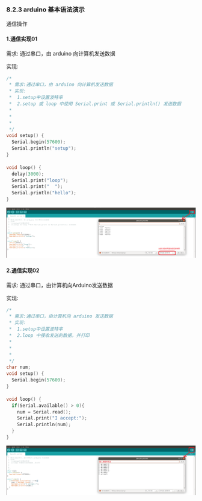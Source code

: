 ### 8.2.3 arduino 基本语法演示

通信操作

#### 1.通信实现01

需求: 通过串口，由 arduino 向计算机发送数据

实现:

```cpp
/*
 * 需求:通过串口，由 arduino 向计算机发送数据
 * 实现:
 *  1.setup中设置波特率
 *  2.setup 或 loop 中使用 Serial.print 或 Serial.println() 发送数据
 * 
 * 
 * 
 */
void setup() {
  Serial.begin(57600);
  Serial.println("setup");
}

void loop() {
  delay(3000);
  Serial.print("loop");
  Serial.print("  ");
  Serial.println("hello");
}
```

![](/assets/arduino通信1.PNG)

#### 2.通信实现02

需求: 通过串口，由计算机向Arduino发送数据

实现:

```cpp
/*
 * 需求:通过串口，由计算机向 arduino 发送数据
 * 实现:
 *  1.setup中设置波特率
 *  2.loop 中接收发送的数据，并打印
 * 
 * 
 * 
 */
char num;
void setup() {
  Serial.begin(57600);
}

void loop() {
  if(Serial.available() > 0){
    num = Serial.read();
    Serial.print("I accept:");
    Serial.println(num);  
  }
}
```

![](/assets/arduino通信2.PNG)

